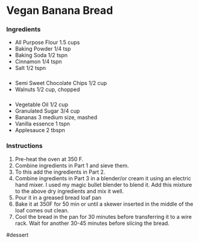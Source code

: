 # Vegan Banana Bread

### Ingredients
* All Purpose Flour 1.5 cups
* Baking Powder 1/4 tsp
* Baking Soda 1/2 tspn
* Cinnamon 1/4 tspn 
* Salt 1/2 tspn
###
* Semi Sweet Chocolate Chips 1/2 cup 
* Walnuts 1/2 cup, chopped
###
* Vegetable Oil 1/2 cup
* Granulated Sugar 3/4 cup
* Bananas 3 medium size, mashed
* Vanilla essence 1 tspn
* Applesauce 2 tbspn

### Instructions
1. Pre-heat the oven at 350 F.
2. Combine ingredients in Part 1 and sieve them.
3. To this add the ingredients in Part 2.
4. Combine ingredients in Part 3 in a blender/or cream it using an electric hand mixer.  I used my magic bullet blender to blend it.  Add this mixture to the above dry ingredients and mix it well.  
5. Pour it in a greased bread loaf pan
6. Bake it at 350F for 50 min or until a skewer inserted in the middle of the loaf comes out clean.
7. Cool the bread in the pan for 30 minutes before transferring it to a wire rack.  Wait for another 30-45 minutes before slicing the bread.

#dessert

